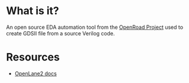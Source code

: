 # What is it?
An open source EDA automation tool from the [OpenRoad Project](https://theopenroadproject.org/) used to create GDSII file from a source Verilog code.

# Resources
- [OpenLane2 docs](https://openlane2.readthedocs.io/en/latest/)